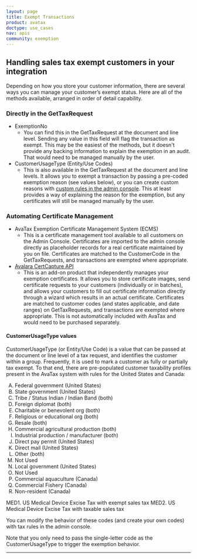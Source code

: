 ```yaml
---
layout: page
title: Exempt Transactions
product: avatax
doctype: use_cases
nav: apis
community: exemption
---
```

<h2>Handling sales tax exempt customers in your integration</h2>
Depending on how you store your customer information, there are several ways you can manage your customer’s exempt status. Here are all of the methods available, arranged in order of detail capability.
<h3>Directly in the GetTaxRequest</h3>
<ul>
	<li>ExemptionNo
<ul>
	<li>You can find this in the GetTaxRequest at the document and line level. Sending any value in this field will flag the transaction as exempt. This may be the easiest of the methods, but it doesn't provide any backing information to explain the exemption in an audit. That would need to be managed manually by the user.</li>
</ul>
</li>
	<li>CustomerUsageType (Entity/Use Codes)
<ul>
	<li>This is also available in the GetTaxRequest at the document and line levels. It allows you to exempt a transaction by passing a pre-coded exemption reason (see values below), or you can create custom reasons with <a href="https://help.avalara.com/000_AvaTax_Calc/000AvaTaxCalc_User_Guide/051_Select_AvaTax_System_Tax_Codes/Add_Tax_Rules?origin=deflection#Add_an_exempt_entity_tax_rule">custom rules in the admin console</a>. This at least provides a way of explaining the reason for the exemption, but any certificates will still be managed manually by the user.</li>
</ul>
</li>
</ul>
<h3>Automating Certificate Management</h3>
<ul>
	<li>AvaTax Exemption Certificate Management System (ECMS)
<ul>
	<li>This is a certificate management tool available to all customers on the Admin Console. Certificates are imported to the admin console directly as placeholder records for a real certificate maintained by you on file. Certificates are matched to the CustomerCode in the GetTaxRequests, and transactions are exempted where appropriate.</li>
</ul>
</li>
	<li><a href="/certcapture/">Avalara CertCapture API</a>
<ul>
	<li>This is an add-on product that independently manages your exemption certificates. It allows you to store certificate images, send certificate requests to your customers (individually or in batches), and allows your customers to fill out certificate information directly through a wizard which results in an actual certificate. Certificates are matched to customer codes (and states applicable, and date ranges) on GetTaxRequests, and transactions are exempted where appropriate. This is not automatically included with AvaTax and would need to be purchased separately.</li>
</ul>
</li>
</ul>
<h4><a name="CustomerUsageType"></a>CustomerUsageType values</h4>
CustomerUsageType (or Entity/Use Code) is a value that can be passed at the document or line level of a tax request, and identifies the customer within a group. Frequently, it is used to mark a customer as fully or partially tax exempt. To that end, there are pre-populated customer taxability profiles present in the AvaTax system with rules for the United States and Canada:
<ol type="A">
	<li>Federal government (United States)</li>
	<li>State government (United States)</li>
	<li>Tribe / Status Indian / Indian Band (both)</li>
	<li>Foreign diplomat (both)</li>
	<li>Charitable or benevolent org (both)</li>
	<li>Religious or educational org (both)</li>
	<li>Resale (both)</li>
	<li>Commercial agricultural production (both)</li>
	<li>Industrial production / manufacturer (both)</li>
	<li>Direct pay permit (United States)</li>
	<li>Direct mail (United States)</li>
	<li>Other (both)</li>
	<li>Not Used</li>
	<li>Local government (United States)</li>
	<li>Not Used</li>
	<li>Commercial aquaculture (Canada)</li>
	<li>Commercial Fishery (Canada)</li>
	<li>Non-resident (Canada)</li>
</ol>
MED1. US Medical Device Excise Tax with exempt sales tax
MED2. US Medical Device Excise Tax with taxable sales tax

You can modify the behavior of these codes (and create your own codes) with tax rules in the admin console.

Note that you only need to pass the single-letter code as the CustomerUsageType to trigger the exemption behavior.

<hr />